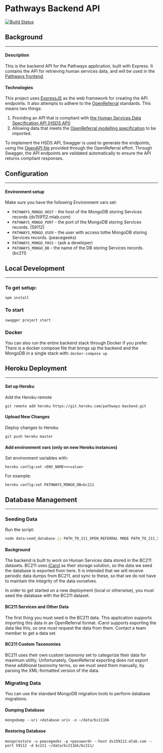 # Pathways Backend API
[![Build Status](https://travis-ci.org/pg-irc/pathways-backend.svg?branch=master)](https://travis-ci.org/pg-irc/pathways-backend)
## Background
---
#### Description
This is the backend API for the Pathways application, built with Express. 
It contains the API for retrieving human services data, and will be used in the [Pathways frontend](https://github.com/pg-irc/pathways-frontend).

#### Technologies
This project uses [ExpressJS](https://expressjs.com/) as the web framework for creating the API endpoints. It also attempts to adhere to the [OpenReferral](https://openreferral.org/) standards. This means two things:
1. Providing an API that is compliant with [the Human Services Data Specification API (HSDS API)](https://openreferral.github.io/api-specification/definition/)
2. Allowing data that meets the [OpenReferral modelling specification](https://openreferral.readthedocs.io/en/latest/reference/#objects-and-fields) to be imported.

To implement the HSDS API, Swagger is used to generate the endpoints, using the [OpenAPI file](https://openreferral.github.io/api-specification/definition/yaml/) provided through the OpenReferral effort. Through Swagger, the API endpoints are validated automatically to ensure the API returns compliant responses. 
## Configuration
---
#### Environment setup
Make sure you have the following Environment vars set:
 * `PATHWAYS_MONGO_HOST` - the host of the MongoDB storing Services records (ds159112.mlab.com)
 * `PATHWAYS_MONGO_PORT` - the port of the MongoDB storing Services records. (59112)
 * `PATHWAYS_MONGO_USER` - the user with access tothe MongoDB storing Services records. (peacegeeks)
 * `PATHWAYS_MONGO_PASS` - (ask a developer)
 * `PATHWAYS_MONGO_DB` - the name of the DB storing Services records. (bc211)

## Local Development
---
### To get setup:
`npm install`
### To start
`swagger project start`
### Docker
You can also run the entire backend stack through Docker if you prefer. There is a docker compose file that brings up the backend and the MongoDB in a single stack with:
`docker-compose up`

## Heroku Deployment
---
#### Set up Heroku
Add the Heroku remote 

`git remote add heroku https://git.heroku.com/pathways-backend.git`

#### Upload New Changes
Deploy changes to Heroku

`git push heroku master`

#### Add environment vars (only on new Heroku instances)
Set environment variables with:

`heroku config:set <ENV_NAME>=<value>`

For example:

`heroku config:set PATHWAYS_MONGO_DB=bc211`

## Database Management
---
### Seeding Data
Run the script:
```javascript
node data/seed_database.js PATH_TO_211_OPEN_REFERRAL MODE PATH_TO_211_XML
```
#### Background
The backend is built to work on Human Services data stored in the BC211 datasets. BC211 uses [iCarol](http://icarol.com/) as their storage solution, so the data we seed the database is exported from here. It is intended that we will receive periodic data dumps from BC211, and sync to these, so that we do not have to maintain the integrity of the data ourselves. 

In order to get started on a new deployment (local or otherwise), you must seed the database with the BC211 dataset.

#### BC211 Services and Other Data
The first thing you must seed is the BC211 data. This application supports importing this data in an OpenReferral format. iCarol supports exporting the data like this, so one must request the data from them. Contact a team member to get a data set.

#### BC211 Custom Taxonomies
BC211 uses their own custom taxonomy set to categorize their data for maximum utility. Unfortunately, OpenReferral exporting does not export these additional taxonomy terms, so we must seed them manually, by parsing the XML-formatted version of the data.

### Migrating Data
You can use the standard MongoDB migration tools to perform database migrations.
#### Dumping Database
`mongodump --uri <database uri> -o ~/data/bc211bk`
#### Restoring Database
`mongorestore -u peacegeeks -p <password> --host ds159112.mlab.com --port 59112 -d bc211 ~/data/bc211bk/bc211/`
